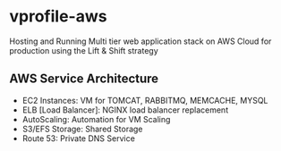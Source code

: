 # vprofile-aws
Hosting and Running Multi tier web application stack on AWS Cloud for production using the Lift & Shift strategy

## AWS Service Architecture
*  EC2 Instances: VM for TOMCAT, RABBITMQ, MEMCACHE, MYSQL
*  ELB [Load Balancer]: NGINX load balancer replacement
*  AutoScaling: Automation for VM Scaling
*  S3/EFS Storage: Shared Storage
*  Route 53: Private DNS Service
